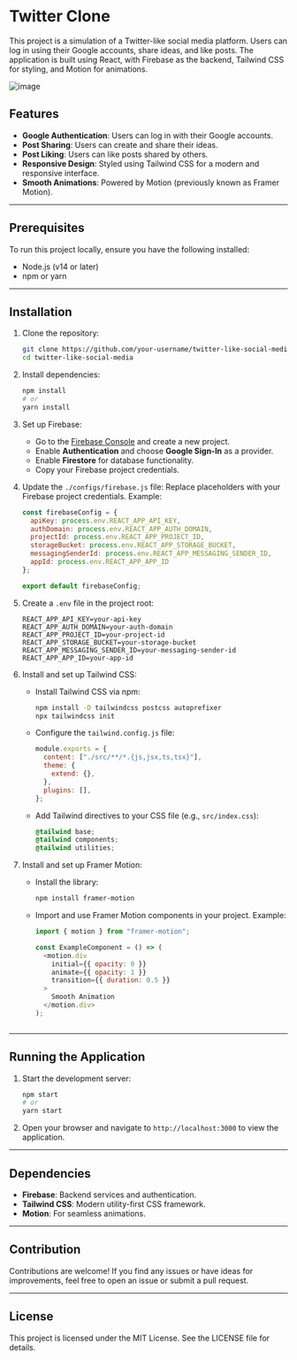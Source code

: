 # Twitter Clone

This project is a simulation of a Twitter-like social media platform. Users can log in using their Google accounts, share ideas, and like posts. The application is built using React, with Firebase as the backend, Tailwind CSS for styling, and Motion for animations.

![image](https://github.com/user-attachments/assets/968c6653-dd97-4f27-b4f2-c28ad700929c)

## Features

- **Google Authentication**: Users can log in with their Google accounts.
- **Post Sharing**: Users can create and share their ideas.
- **Post Liking**: Users can like posts shared by others.
- **Responsive Design**: Styled using Tailwind CSS for a modern and responsive interface.
- **Smooth Animations**: Powered by Motion (previously known as Framer Motion).

---

## Prerequisites

To run this project locally, ensure you have the following installed:

- Node.js (v14 or later)
- npm or yarn

---

## Installation

1. Clone the repository:
   ```bash
   git clone https://github.com/your-username/twitter-like-social-media.git
   cd twitter-like-social-media
   ```

2. Install dependencies:
   ```bash
   npm install
   # or
   yarn install
   ```

3. Set up Firebase:
   - Go to the [Firebase Console](https://console.firebase.google.com/) and create a new project.
   - Enable **Authentication** and choose **Google Sign-In** as a provider.
   - Enable **Firestore** for database functionality.
   - Copy your Firebase project credentials.

4. Update the `./configs/firebase.js` file:
   Replace placeholders with your Firebase project credentials. Example:
   ```javascript
   const firebaseConfig = {
     apiKey: process.env.REACT_APP_API_KEY,
     authDomain: process.env.REACT_APP_AUTH_DOMAIN,
     projectId: process.env.REACT_APP_PROJECT_ID,
     storageBucket: process.env.REACT_APP_STORAGE_BUCKET,
     messagingSenderId: process.env.REACT_APP_MESSAGING_SENDER_ID,
     appId: process.env.REACT_APP_APP_ID
   };

   export default firebaseConfig;
   ```

5. Create a `.env` file in the project root:
   ```env
   REACT_APP_API_KEY=your-api-key
   REACT_APP_AUTH_DOMAIN=your-auth-domain
   REACT_APP_PROJECT_ID=your-project-id
   REACT_APP_STORAGE_BUCKET=your-storage-bucket
   REACT_APP_MESSAGING_SENDER_ID=your-messaging-sender-id
   REACT_APP_APP_ID=your-app-id
   ```

6. Install and set up Tailwind CSS:
   - Install Tailwind CSS via npm:
     ```bash
     npm install -D tailwindcss postcss autoprefixer
     npx tailwindcss init
     ```
   - Configure the `tailwind.config.js` file:
     ```javascript
     module.exports = {
       content: ["./src/**/*.{js,jsx,ts,tsx}"],
       theme: {
         extend: {},
       },
       plugins: [],
     };
     ```
   - Add Tailwind directives to your CSS file (e.g., `src/index.css`):
     ```css
     @tailwind base;
     @tailwind components;
     @tailwind utilities;
     ```

7. Install and set up Framer Motion:
   - Install the library:
     ```bash
     npm install framer-motion
     ```
   - Import and use Framer Motion components in your project. Example:
     ```javascript
     import { motion } from "framer-motion";

     const ExampleComponent = () => (
       <motion.div
         initial={{ opacity: 0 }}
         animate={{ opacity: 1 }}
         transition={{ duration: 0.5 }}
       >
         Smooth Animation
       </motion.div>
     );
   ```

---

## Running the Application

1. Start the development server:
   ```bash
   npm start
   # or
   yarn start
   ```

2. Open your browser and navigate to `http://localhost:3000` to view the application.

---

## Dependencies

- **Firebase**: Backend services and authentication.
- **Tailwind CSS**: Modern utility-first CSS framework.
- **Motion**: For seamless animations.

---

## Contribution

Contributions are welcome! If you find any issues or have ideas for improvements, feel free to open an issue or submit a pull request.

---

## License

This project is licensed under the MIT License. See the LICENSE file for details.

